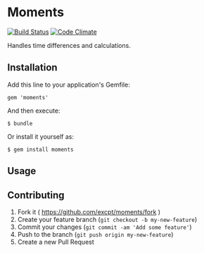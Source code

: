 # Moments

[![Build Status](https://travis-ci.org/excpt/moments.svg?branch=master)](https://travis-ci.org/excpt/moments)
[![Code Climate](https://codeclimate.com/github/excpt/moments.png)](https://codeclimate.com/github/excpt/moments)

Handles time differences and calculations.

## Installation

Add this line to your application's Gemfile:

    gem 'moments'

And then execute:

    $ bundle

Or install it yourself as:

    $ gem install moments

## Usage

## Contributing

1. Fork it ( https://github.com/excpt/moments/fork )
2. Create your feature branch (`git checkout -b my-new-feature`)
3. Commit your changes (`git commit -am 'Add some feature'`)
4. Push to the branch (`git push origin my-new-feature`)
5. Create a new Pull Request
